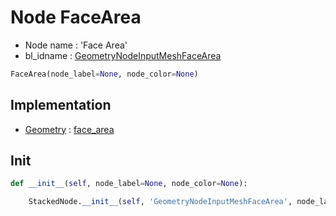 # Node FaceArea

- Node name : 'Face Area'
- bl_idname : [GeometryNodeInputMeshFaceArea](https://docs.blender.org/api/current/bpy.types.{bl_idname}.html)


``` python
FaceArea(node_label=None, node_color=None)
```
## Implementation

- [Geometry](/docs/GeoNodes/Geometry.md) : [face_area](/docs/GeoNodes/Geometry.md#face_area)

## Init

``` python
def __init__(self, node_label=None, node_color=None):

    StackedNode.__init__(self, 'GeometryNodeInputMeshFaceArea', node_label=node_label, node_color=node_color)
```

